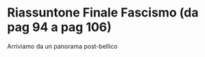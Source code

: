 # Riassuntone Finale Fascismo (da pag 94 a pag 106)

Arriviamo da un panorama post-bellico

<!--stackedit_data:
eyJoaXN0b3J5IjpbLTg3NTAyMDgyNywxNzg4NTU1OTkxXX0=
-->